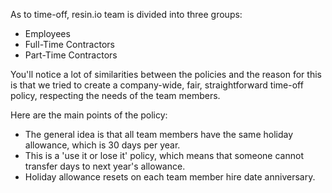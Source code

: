 As to time-off, resin.io team is divided into three groups: 
* Employees
* Full-Time Contractors
* Part-Time Contractors

You'll notice a lot of similarities between the policies and the reason for this is that we tried to create a company-wide, fair, straightforward time-off policy, respecting the needs of the team members.

Here are the main points of the policy:
* The general idea is that all team members have the same holiday allowance, which is 30 days per year.
* This is a 'use it or lose it' policy, which means that someone cannot transfer days to next year's allowance.
* Holiday allowance resets on each team member hire date anniversary.